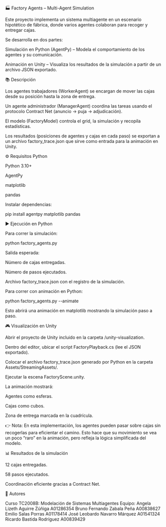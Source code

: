 🏭 Factory Agents – Multi-Agent Simulation

Este proyecto implementa un sistema multiagente en un escenario hipotético de fábrica, donde varios agentes colaboran para recoger y entregar cajas.

Se desarrolla en dos partes:

Simulación en Python (AgentPy) – Modela el comportamiento de los agentes y su comunicación.

Animación en Unity – Visualiza los resultados de la simulación a partir de un archivo JSON exportado.

📚 Descripción

Los agentes trabajadores (WorkerAgent) se encargan de mover las cajas desde su posición hasta la zona de entrega.

Un agente administrador (ManagerAgent) coordina las tareas usando el protocolo Contract Net (anuncio → puja → adjudicación).

El modelo (FactoryModel) controla el grid, la simulación y recopila estadísticas.

Los resultados (posiciones de agentes y cajas en cada paso) se exportan a un archivo factory_trace.json que sirve como entrada para la animación en Unity.

⚙️ Requisitos
Python

Python 3.10+

AgentPy

matplotlib

pandas

Instalar dependencias:

pip install agentpy matplotlib pandas

▶️ Ejecución en Python

Para correr la simulación:

python factory_agents.py


Salida esperada:

Número de cajas entregadas.

Número de pasos ejecutados.

Archivo factory_trace.json con el registro de la simulación.

Para correr con animación en Python:

python factory_agents.py --animate


Esto abrirá una animación en matplotlib mostrando la simulación paso a paso.

🎮 Visualización en Unity

Abrir el proyecto de Unity incluido en la carpeta /unity-visualization.

Dentro del editor, ubicar el script FactoryPlayback.cs (lee el JSON exportado).

Colocar el archivo factory_trace.json generado por Python en la carpeta Assets/StreamingAssets/.

Ejecutar la escena FactoryScene.unity.

La animación mostrará:

Agentes como esferas.

Cajas como cubos.

Zona de entrega marcada en la cuadrícula.

👉 Nota: En esta implementación, los agentes pueden pasar sobre cajas sin recogerlas para eficientar el camino. Esto hace que su movimiento se vea un poco “raro” en la animación, pero refleja la lógica simplificada del modelo.

📊 Resultados de la simulación

12 cajas entregadas.

58 pasos ejecutados.

Coordinación eficiente gracias a Contract Net.

👥 Autores

Curso TC2008B: Modelación de Sistemas Multiagentes
Equipo:
Angela Lizeth Aguirre Zúñiga	       A01286354
Bruno Fernando Zabala Peña 		A00838627
Emilio Salas Porras				A01178414
José Leobardo Navarro Márquez 	A01541324
Ricardo Bastida Rodríguez			A00839429

